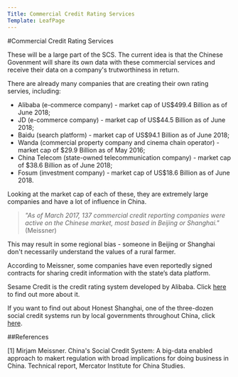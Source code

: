 ```yaml
---
Title: Commercial Credit Rating Services
Template: LeafPage
---
```


#Commercial Credit Rating Services

These will be a large part of the SCS. The current idea is that the Chinese Govenment will share its own data with these commercial services and receive their data on a company's trutworthiness in return. 

There are already many companies that are creating their own rating servies, including:
- Alibaba (e-commerce company) - market cap of US\$499.4 Billion as of June 2018;
- JD (e-commerce company) - market cap of US\$44.5 Billion as of June 2018;
- Baidu (search platform) - market cap of US\$94.1 Billion as of June 2018;
- Wanda (commercial property company and cinema chain operator)  - market cap of \$29.9 Billion as of May 2016;
- China Telecom (state-owned telecommunication company)  - market cap of \$38.6 Billion as of June 2018;
- Fosum (investment company)  - market cap of US\$18.6 Billion as of June 2018.

Looking at the market cap of each of these, they are extremely large companies and have a lot of influence in China. 

>*"As of March 2017, 137 commercial credit reporting companies were active on the Chinese market, most based in Beijing or Shanghai."* (Meissner)

This may result in some regional bias - someone in Beijing or Shanghai don't necessarily understand the values of a rural farmer. 

According to Meissner, some companies have even reportedly signed contracts for sharing credit information with the state’s data platform. 

Sesame Credit is the credit rating system developed by Alibaba. Click [here](https://cueimps.soc.srcf.net/course/course/credit-scores/Social_Credit_Scores/china/plan/scoring/3/sesamecredit) to find out more about it.

If you want to find out about Honest Shanghai, one of the three-dozen social credit systems run by local governments throughout China, click [here](https://cueimps.soc.srcf.net/course/course/credit-scores/Social_Credit_Scores/china/plan/scoring/3/honestshanghai).


##References

[1] Mirjam Meissner. China's Social Credit System: A big-data enabled approach to makert regulation with broad implications for doing business in China. Technical report, Mercator Institute for China Studies.
